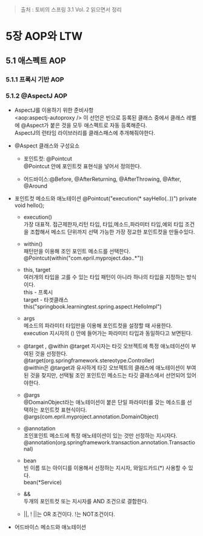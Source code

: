 > 출처 : 토비의 스프링 3.1 Vol. 2 읽으면서 정리

# 5장 AOP와 LTW

## 5.1 애스펙트 AOP
### 5.1.1 프록시 기반 AOP
### 5.1.2 @AspectJ AOP
- AspectJ를 이용하기 위한 준비사항   
<aop:aspectj-autoproxy /&gt; 이 선언은 빈으로 등록된 클래스 중에서 클래스 레벨에 @Aspect가 붙은 것을 모두 애스펙트로 자동 등록해준다.   
AspectJ의 런타임 라이브러리를 클래스패스에 추개해줘야한다.

- @Aspect 클래스와 구성요소
    * 포인트컷: @Pointcut   
    @Pointcut 안에 포인트컷 표현식을 넣어서 정의한다. 
        
    * 어드바이스:@Before, @AfterReturning, @AfterThrowing, @After, @Around
    
- 포인트컷 메소드와 애노테이션
@Pointcut("execution(* sayHello(..))") private void hello();
    * execution()   
    가장 대표적. 접근제한자,리턴 타입, 타입,메소드,파라미터 타입,예외 타입 조건을 조합해서 메소드 단위까지 선택 가능한 가장
    정교한 포인트컷을 만들수있다.
    
    * within()   
    패턴만을 이용해 조인 포인트 메소드를 선택한다.
    @Pointcut(within("com.epril.myproject.dao..*"))
    
    * this, target   
    여러개의 타입을 고를 수 있는 타입 패턴이 아니라 하나의 타입을 지정하는 방식이다.   
    this - 프록시   
    target - 타겟클래스   
    this("springbook.learningtest.spring.aspect.HelloImpl")
    
    * args   
    메소드의 파라미터 타입만을 이용해 포인트컷을 설정할 때 사용한다. execution 지시자의 () 안에 들어가는 파라미터 타입과 동일하다고 보면된다.
    
    * @target , @within
    @target 지시자는 타깃 오브젝트에 특정 애노테이션이 부여된 것을 선정한다.   
    @target(org.springframework.stereotype.Controller)   
    @within은 @target과 유사하게 타깃 오브젝트의 클래스에 애노테이션이 부여된 것을 찾지만, 선택될 조인 포인트인 메소드는 타깃 클래스에서 선언되어 있어야한다.
    
    * @args   
    @DomainObject라는 애노테이션이 붙은 단일 파라미터를 갖는 메소드를 선택하는 포인트컷 표현식이다.   
    @args(com.epril.myproject.annotation.DomainObject)
           
    * @annotation   
    조인포인트 메소드에 특정 애노테이션이 있는 것만 선정하는 지시자다.   
    @annotation(org.springframework.transaction.annotation.Transactional)
    
    * bean   
    빈 이름 또는 아이디를 이용해서 선정하는 지시자, 와일드카드(*) 사용할 수 있다.   
    bean(*Service)
    
    * &&   
    두개의 포인트컷 또는 지시자를 AND 조건으로 결합한다.
    
    * ||, !
    ||는 OR 조건이다. !는 NOT조건이다.
    
- 어드바이스 메소드와 애노테이션
    
    
       
     
    
    